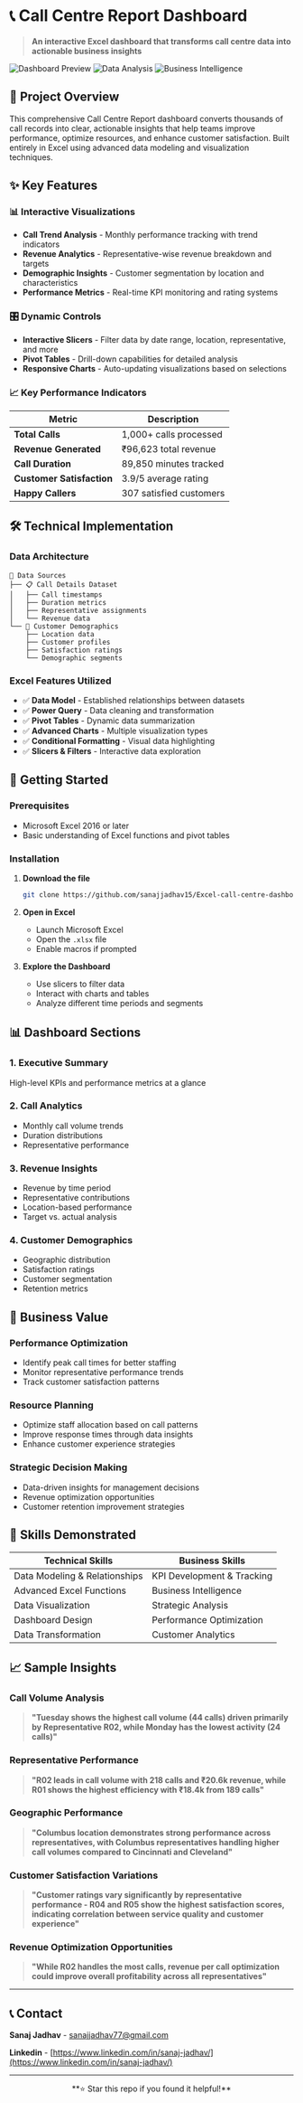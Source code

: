 # 📞 Call Centre Report Dashboard

> **An interactive Excel dashboard that transforms call centre data into actionable business insights**

![Dashboard Preview](https://img.shields.io/badge/Excel-Dashboard-217346?style=for-the-badge&logo=microsoft-excel&logoColor=white)
![Data Analysis](https://img.shields.io/badge/Data-Analysis-4285F4?style=for-the-badge&logo=google-analytics&logoColor=white)
![Business Intelligence](https://img.shields.io/badge/Business-Intelligence-FF6B35?style=for-the-badge&logo=tableau&logoColor=white)

## 🌟 Project Overview

This comprehensive Call Centre Report dashboard converts thousands of call records into clear, actionable insights that help teams improve performance, optimize resources, and enhance customer satisfaction. Built entirely in Excel using advanced data modeling and visualization techniques.

## ✨ Key Features

### 📊 **Interactive Visualizations**
- **Call Trend Analysis** - Monthly performance tracking with trend indicators
- **Revenue Analytics** - Representative-wise revenue breakdown and targets
- **Demographic Insights** - Customer segmentation by location and characteristics
- **Performance Metrics** - Real-time KPI monitoring and rating systems

### 🎛️ **Dynamic Controls**
- **Interactive Slicers** - Filter data by date range, location, representative, and more
- **Pivot Tables** - Drill-down capabilities for detailed analysis
- **Responsive Charts** - Auto-updating visualizations based on selections

### 📈 **Key Performance Indicators**
| Metric | Description |
|--------|-------------|
| **Total Calls** | 1,000+ calls processed |
| **Revenue Generated** | ₹96,623 total revenue |
| **Call Duration** | 89,850 minutes tracked |
| **Customer Satisfaction** | 3.9/5 average rating |
| **Happy Callers** | 307 satisfied customers |

## 🛠️ Technical Implementation

### **Data Architecture**
```
📁 Data Sources
├── 📋 Call Details Dataset
│   ├── Call timestamps
│   ├── Duration metrics
│   ├── Representative assignments
│   └── Revenue data
└── 👥 Customer Demographics
    ├── Location data
    ├── Customer profiles
    ├── Satisfaction ratings
    └── Demographic segments
```

### **Excel Features Utilized**
- ✅ **Data Model** - Established relationships between datasets
- ✅ **Power Query** - Data cleaning and transformation
- ✅ **Pivot Tables** - Dynamic data summarization
- ✅ **Advanced Charts** - Multiple visualization types
- ✅ **Conditional Formatting** - Visual data highlighting
- ✅ **Slicers & Filters** - Interactive data exploration

## 🚀 Getting Started

### Prerequisites
- Microsoft Excel 2016 or later
- Basic understanding of Excel functions and pivot tables

### Installation
1. **Download the file**
   ```bash
   git clone https://github.com/sanajjadhav15/Excel-call-centre-dashboard.git
   ```

2. **Open in Excel**
   - Launch Microsoft Excel
   - Open the `.xlsx` file
   - Enable macros if prompted

3. **Explore the Dashboard**
   - Use slicers to filter data
   - Interact with charts and tables
   - Analyze different time periods and segments

## 📊 Dashboard Sections

### 1. **Executive Summary**
High-level KPIs and performance metrics at a glance

### 2. **Call Analytics**
- Monthly call volume trends
- Duration distributions
- Representative performance

### 3. **Revenue Insights**
- Revenue by time period
- Representative contributions
- Location-based performance
- Target vs. actual analysis

### 4. **Customer Demographics**
- Geographic distribution
- Satisfaction ratings
- Customer segmentation
- Retention metrics

## 💼 Business Value

### **Performance Optimization**
- Identify peak call times for better staffing
- Monitor representative performance trends
- Track customer satisfaction patterns

### **Resource Planning**
- Optimize staff allocation based on call patterns
- Improve response times through data insights
- Enhance customer experience strategies

### **Strategic Decision Making**
- Data-driven insights for management decisions
- Revenue optimization opportunities
- Customer retention improvement strategies

## 🔧 Skills Demonstrated

| **Technical Skills** | **Business Skills** |
|---------------------|---------------------|
| Data Modeling & Relationships | KPI Development & Tracking |
| Advanced Excel Functions | Business Intelligence |
| Data Visualization | Strategic Analysis |
| Dashboard Design | Performance Optimization |
| Data Transformation | Customer Analytics |

## 📈 Sample Insights

### **Call Volume Analysis**
> **"Tuesday shows the highest call volume (44 calls) driven primarily by Representative R02, while Monday has the lowest activity (24 calls)"**

### **Representative Performance**
> **"R02 leads in call volume with 218 calls and ₹20.6k revenue, while R01 shows the highest efficiency with ₹18.4k from 189 calls"**

### **Geographic Performance**
> **"Columbus location demonstrates strong performance across representatives, with Columbus representatives handling higher call volumes compared to Cincinnati and Cleveland"**

### **Customer Satisfaction Variations**
> **"Customer ratings vary significantly by representative performance - R04 and R05 show the highest satisfaction scores, indicating correlation between service quality and customer experience"**

### **Revenue Optimization Opportunities**
> **"While R02 handles the most calls, revenue per call optimization could improve overall profitability across all representatives"**

---

## 📞 Contact

**Sanaj Jadhav** - [sanajjadhav77@gmail.com](mailto:sanajjadhav77@gmail.com)

**Linkedin** - [https://www.linkedin.com/in/sanaj-jadhav/](https://www.linkedin.com/in/sanaj-jadhav/)

---

<div align="center">
**⭐ Star this repo if you found it helpful!**
</div>
